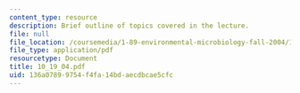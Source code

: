 ```yaml
---
content_type: resource
description: Brief outline of topics covered in the lecture.
file: null
file_location: /coursemedia/1-89-environmental-microbiology-fall-2004/136a07899754f4fa14bdaecdbcae5cfc_10_19_04.pdf
file_type: application/pdf
resourcetype: Document
title: 10_19_04.pdf
uid: 136a0789-9754-f4fa-14bd-aecdbcae5cfc
---
```

